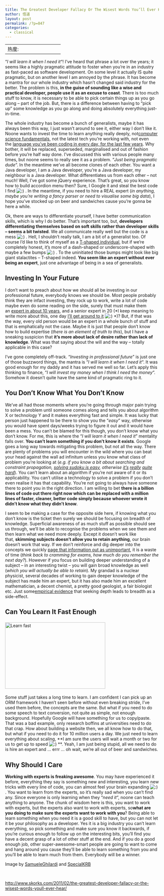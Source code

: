 ```yaml
---
title: The Greatest Developer Fallacy Or The Wisest Words You’ll Ever Hear?
author: 悟道
layout: post
permalink: /?p=847
categories:
  - classical
---
```

<table>
  <tr cellpadding=0><td>
    热度:
  </td><td cellpadding=0><img src='http://210.75.224.29/wordpress/wp-content/plugins/statpresscn/images/sun.gif' width=10 height=10 border=0 /></td><td cellpadding=0><img src='http://210.75.224.29/wordpress/wp-content/plugins/statpresscn/images/sun_dark.gif' width=10 height=10 border=0 /></td><td cellpadding=0><img src='http://210.75.224.29/wordpress/wp-content/plugins/statpresscn/images/sun_dark.gif' width=10 height=10 border=0 /></td><td cellpadding=0><img src='http://210.75.224.29/wordpress/wp-content/plugins/statpresscn/images/sun_dark.gif' width=10 height=10 border=0 /></td><td cellpadding=0><img src='http://210.75.224.29/wordpress/wp-content/plugins/statpresscn/images/sun_dark.gif' width=10 height=10 border=0 /></td></tr>
</table>

&#8220;*I will learn it when I need it*&#8220;! I&#8217;ve heard that phrase a lot over the years; it seems like a highly pragmatic attitude to foster when you&#8217;re in an industry as fast-paced as software development. On some level it actually IS quite pragmatic, but on another level I am annoyed by the phrase. It has become a mantra for our whole industry which hasn&#8217;t changed said industry for the better. The problem is this, **in the guise of sounding like a wise and practical developer, people use it as an excuse to coast**. There is too much stuff to know, it is necessary to be able to pick certain things up as you go along – part of the job. But, there is a difference between having to &#8220;pick up&#8221; some knowledge as you go along and doing absolutely everything just-in-time.

The whole industry has become a bunch of generalists, maybe it has always been this way, I just wasn&#8217;t around to see it, either way I don&#8217;t like it. Noone wants to invest the time to learn anything really deeply, not<a href="http://www.skorks.com/2010/04/on-the-value-of-fundamentals-in-software-development/" target="_blank">computer science fundamentals</a>, not the latest tech you&#8217;re working with, not even the <a href="http://blog.tmorris.net/java-is-pass-by-value/" target="_blank">language you&#8217;ve been coding in every day, for the last few years</a>. Why bother, it will be replaced, superseded, marginalised and out of fashion before you&#8217;re half way done. I&#8217;ve discussed this with various people many times, but noone seems to really see it as a problem. &#8220;*Just being pragmatic dude*&#8220;. In the meantime we&#8217;ve all become clones of each other. You want a Java developer, I am a Java developer, you&#8217;re a Java developer, my neighbour is a Java developer. What differentiates us from each other – not much! Well, I&#8217;ve got some jQuery experience. That&#8217;s great, so you know how to build accordion menu then? Sure, I Google it and steal the best code I find <img src='http://210.75.224.29/wordpress/wp-includes/images/smilies/icon_smile.gif' alt=':)' class='wp-smiley' /> . In the meantime, if you need to hire a REAL expert (*in anything, maybe you&#8217;re writing a fancy parser or need to visualise some big data*), I hope you&#8217;ve stocked up on beer and sandwiches cause you&#8217;re gonna be here a while.

Ok, there are ways to differentiate yourself, I have better communication skills, which is why I do better. That&#8217;s important too, but, **developers differentiating themselves based on soft skills rather than developer skills – seems a bit twisted**. We all communicate really well but the code is a mess <img src='http://210.75.224.29/wordpress/wp-includes/images/smilies/icon_smile.gif' alt=':)' class='wp-smiley' /> . Hell, I shouldn&#8217;t really talk, I am a bit of a generalist too. Of course I&#8217;d like to think of myself as a <a href="http://darrennegraeff.com/the-importance-of-t-shaped-individuals/" target="_blank">T-shaped individual</a>, but if we&#8217;re completely honest, it&#8217;s more of a dash-shaped or underscore-shaped with maybe a few bumps <img src='http://210.75.224.29/wordpress/wp-includes/images/smilies/icon_smile.gif' alt=':)' class='wp-smiley' /> . To the uninitiated those bumps might look like big giant stalactites – T-shaped indeed. **You seem like an expert without ever being an expert**, just one advantage of being in a sea of generalists.

## Investing In Your Future

I don&#8217;t want to preach about how we should all be investing in our professional future, everybody knows we should be. Most people probably think they are infact investing, they rock up to work, write a lot of code maybe even do some reading on the side, surely that must make them an <a href="http://norvig.com/21-days.html" target="_blank">expert in about 10 years</a>, and a senior expert in 20 (*I keep meaning to write more about this, one day [I&#8217;ll get around to it][1] <img src='http://210.75.224.29/wordpress/wp-includes/images/smilies/icon_smile.gif' alt=':)' class='wp-smiley' /> *)? But, if that was the way, every old person would be an expert in a whole bunch of stuff and that is emphatically not the case. Maybe it is just that people don&#8217;t know how to build expertise (*there is an element of truth to this*), but I have a sneaking suspicion that **it&#8217;s more about lack of desire rather than lack of knowledge**. What was that saying about the will and the way – totally applicable in this case?

I&#8217;ve gone completely off-track. &#8220;*Investing in professional future*&#8221; is just one of those buzzword things, the mantra is &#8220;*I will learn it when I need it*&#8220;. It was good enough for my daddy and it has served me well so far. Let&#8217;s apply this thinking to finance, &#8220;*I will invest my money when I think I need the money*&#8220;. Somehow it doesn&#8217;t quite have the same kind of pragmatic ring to it.

## You Don&#8217;t Know What You Don&#8217;t Know

We&#8217;ve all had those moments where you&#8217;re going through major pain trying to solve a problem until someone comes along and tells you about algorithm X or technology Y and it makes everything fast and simple. It was lucky that person just happened to be there to show you the &#8220;*easy*&#8221; way, otherwise you would have spent days/weeks trying to figure it out and it would have been a mess. You can&#8217;t be blamed for this though, you don&#8217;t know what you don&#8217;t know. For me, this is where the &#8220;*I will learn it when I need it*&#8221; mentality falls over. **You can&#8217;t learn something if you don&#8217;t know it exists**. Google goes a long way towards mitigating this problem, but not all the way. There are plenty of problems you will encounter in the wild where you can beat your head against the wall ad infinitum unless you know what class of problem you&#8217;re looking at (*e.g. if you know a bit about searching and constraint propagation, <a href="http://norvig.com/sudoku.html" target="_blank">solving sudoku is easy</a>, otherwise <a href="http://xprogramming.com/xpmag/OkSudoku" target="_blank">it&#8217;s</a> <a href="http://xprogramming.com/xpmag/Sudoku2" target="_blank">really</a> <a href="http://xprogramming.com/xpmag/SudokuMusings" target="_blank">quite</a> <a href="http://xprogramming.com/xpmag/Sudoku4" target="_blank">hard</a>*). You can&#8217;t learn about an algorithm if you&#8217;re not aware of it or its applicability. You can&#8217;t utilise a technology to solve a problem if you don&#8217;t even realise it has that capability. You&#8217;re not going to always have someone there to point you in the right direction. I am willing to bet **there is a billion lines of code out there right now which can be replaced with a million lines of faster, cleaner, better code simply because whoever wrote it didn&#8217;t know what they didn&#8217;t know**.

I seem to be making a case for the opposite side here, if knowing what you don&#8217;t know is the ticket then surely we should be focusing on breadth of knowledge. Superficial awareness of as much stuff as possible should see us through, we&#8217;ll be able to recognise the problems when we see them and then learn what we need more deeply. Except it doesn&#8217;t work like that, **skimming subjects doesn&#8217;t allow you to retain anything**, our brain doesn&#8217;t work that way. If we don&#8217;t reinforce and dig deeper into the concepts we quickly <a href="http://www.skorks.com/2009/09/become-a-better-developer-by-indexing-your-brain/" target="_blank">page that information out as unimportant</a>, it is a waste of time (*think back to cramming for exams, how much do you remember the next day?*). However if you focus on building deeper understanding of a subject – in an interesting twist – you will gain broad knowledge as well (*which you will actually be able to retain*). My grandad is a nuclear physicist, several decades of working to gain deeper knowledge of the subject has made him an expert, but it has also made him an excellent mathematician, a decent chemist, a pretty good geologist, a fair biologist etc. Just some<a href="http://en.wikipedia.org/wiki/Empirical" target="_blank">empirical evidence</a> that seeking depth leads to breadth as a side-effect.

## Can You Learn It Fast Enough

<img title="Learn fast" src="http://www.skorks.com/wp-content/uploads/2011/02/learn-fast-300x199.jpg" alt="Learn fast" vspace="5" width="328" height="217" align="middle" />

Some stuff just takes a long time to learn. I am confident I can pick up an ORM framework I haven&#8217;t seen before without even breaking stride, I&#8217;ve used them before, the concepts are the same. But what if you need to do some speech to text conversion, not quite as simple, not enough background. Hopefully Google will have something for us to copy/paste. That was a bad example, only research boffins at universities need to do that crap. How about building a website then, we all know how to do that, but what if you need to do it for 10 million users a day. We just need to learn everything about scaling, **I am sure the users will wait a month or two for us to get up to speed <img src='http://210.75.224.29/wordpress/wp-includes/images/smilies/icon_smile.gif' alt=':)' class='wp-smiley' /> **. Yeah, I am just being stupid, all we need to do is hire an expert and … errr … oh wait, we&#8217;re all out of beer and sandwiches.

## Why Should I Care

**Working with experts is freaking awesome**. You may have experienced it before, everything they say is something new and interesting, you learn new tricks with every line of code, you can almost feel your brain expanding <img src='http://210.75.224.29/wordpress/wp-includes/images/smilies/icon_smile.gif' alt=':)' class='wp-smiley' /> . You want to learn from the experts, so it&#8217;s really sad when you can&#8217;t find any. Since everyone is only learning when they &#8220;*need it*&#8220;, noone can teach anything to anyone. The chunk of wisdom here is this, you want to work with experts, but the experts also want to work with experts, so**what are you doing to make sure the experts want to work with you**? Being able to learn something when you need it is a good skill to have, but you can not let it be your philosophy as a developer. Yes it is a big industry you can&#8217;t learn everything, so pick something and make sure you know it backwards, if you&#8217;re curious enough to follow up on the interesting bits, you&#8217;ll find you have a decent grasp of a lot of other stuff at the end. And if you do a good enough job, other super-awesome-smart people are going to want to come and hang around you cause they&#8217;ll be able to learn something from you and you&#8217;ll be able to learn much from them. Everybody will be a winner.

Image by <a href="http://www.flickr.com/photos/samueleghilardi/2971657900/" target="_blank">SamueleGhilardi</a> and [SpecialKRB][2]

&nbsp;

<http://www.skorks.com/2011/02/the-greatest-developer-fallacy-or-the-wisest-words-youll-ever-hear/>

 [1]: http://feeds.feedburner.com/softwaretechandmore
 [2]: http://www.flickr.com/photos/specialkrb/3250756763/